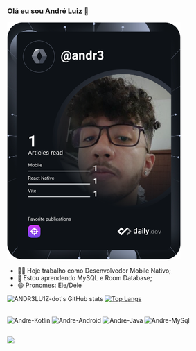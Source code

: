 ### Olá eu sou André Luiz 👋

<a href="https://app.daily.dev/DailyDevTips"><img src="https://github.com/ANDR3LU1Z-dot/ANDR3LU1Z-dot/blob/main/devcard.svg" width="400" alt="André Luiz's Dev Card"/></a>

- 👨‍💻 Hoje trabalho como Desenvolvedor Mobile Nativo;
- 📖 Estou aprendendo MySQL e Room Database;
- 😄 Pronomes: Ele/Dele

![ANDR3LU1Z-dot's GitHub stats](https://github-readme-stats.vercel.app/api?username=ANDR3LU1Z-dot&show_icons=true&theme=tokyonight)
[![Top Langs](https://github-readme-stats.vercel.app/api/top-langs/?username=ANDR3LU1Z-dot&layout=donut)](https://github.com/ANDR3LU1Z-dot/github-readme-stats)

<div style="display: inline_block"><br>
  <img align="center" alt="Andre-Kotlin" height="30" and width="40" src="https://cdn.jsdelivr.net/gh/devicons/devicon/icons/kotlin/kotlin-original.svg" />
  <img align="center" alt="Andre-Android" height="30" and width="40" src="https://cdn.jsdelivr.net/gh/devicons/devicon/icons/android/android-plain.svg" />
  <img align="center" alt="Andre-Java" height="30" and width="40" src="https://cdn.jsdelivr.net/gh/devicons/devicon/icons/java/java-original.svg" />
  <img align="center" alt="Andre-MySql" height="30" and width="40" src="https://cdn.jsdelivr.net/gh/devicons/devicon/icons/mysql/mysql-original.svg" />
</div>

##

<div> 
  <a href="https://www.linkedin.com/in/andr%C3%A9-luiz-bb9707207" target="_blank"><img src="https://img.shields.io/badge/-LinkedIn-%230077B5?style=for-the-badge&logo=linkedin&logoColor=white" target="_blank"></a>
</div>

<!--
**ANDR3LU1Z-dot/ANDR3LU1Z-dot** is a ✨ _special_ ✨ repository because its `README.md` (this file) appears on your GitHub profile.

Here are some ideas to get you started:

- 🔭 I’m currently working on ...
- 🌱 I’m currently learning ...
- 👯 I’m looking to collaborate on ...
- 🤔 I’m looking for help with ...
- 💬 Ask me about ...
- 📫 How to reach me: ...

- 😄 Pronouns: ...
- ⚡ Fun fact: ...
-->
